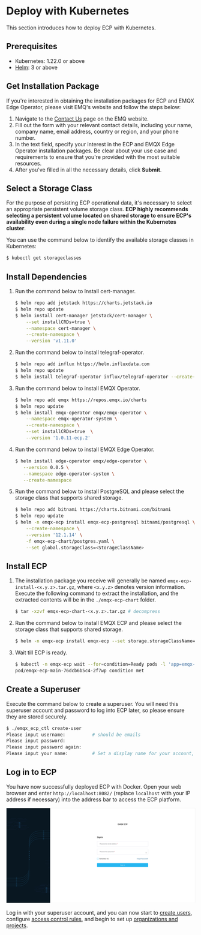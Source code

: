 # Deploy with Kubernetes

This section introduces how to deploy ECP with Kubernetes. 

## Prerequisites

- Kubernetes: 1.22.0 or above
- [Helm](https://helm.sh/): 3 or above

## Get Installation Package

If you're interested in obtaining the installation packages for ECP and EMQX Edge Operator, please visit EMQ's website and follow the steps below:

1. Navigate to the [Contact Us](https://www.emqx.com/en/contact?product=emqx-ecp) page on the EMQ website.
2. Fill out the form with your relevant contact details, including your name,  company name, email address, country or region, and your phone number. 
3. In the text field, specify your interest in the ECP and EMQX Edge Operator installation packages. Be clear about your use case and requirements to ensure that you're provided with the most suitable resources.
4. After you've filled in all the necessary details, click **Submit**.

## Select a Storage Class

For the purpose of persisting ECP operational data, it's necessary to select an appropriate persistent volume storage class. **ECP highly recommends selecting a persistent volume located on shared storage to ensure ECP's availability even during a single node failure within the Kubernetes cluster**. <!--need to confirm-->

You can use the command below to identify the available storage classes in Kubernetes:

```bash
$ kubectl get storageclasses
```

## Install Dependencies

1. Run the command below to Install cert-manager. <!--这里需要需要解释下每个依赖项是做啥的-->

   ```bash
   $ helm repo add jetstack https://charts.jetstack.io
   $ helm repo update
   $ helm install cert-manager jetstack/cert-manager \
       --set installCRDs=true \
       --namespace cert-manager \
       --create-namespace \
       --version 'v1.11.0'
   ```

2. Run the command below to install telegraf-operator.

   ```bash
   $ helm repo add influx https://helm.influxdata.com
   $ helm repo update
   $ helm install telegraf-operator influx/telegraf-operator --create-namespace --version '1.3.10'
   ```

3. Run the command below to install EMQX Operator.

   ```bash
   $ helm repo add emqx https://repos.emqx.io/charts
   $ helm repo update
   $ helm install emqx-operator emqx/emqx-operator \
       --namespace emqx-operator-system \
       --create-namespace \
       --set installCRDs=true  \
       --version '1.0.11-ecp.2'
   ```

4. Run the command below to install EMQX Edge Operator.

   ```bash
   $ helm install edge-operator emqx/edge-operator \
      --version 0.0.5 \
      --namespace edge-operator-system \
      --create-namespace
   ```

5. Run the command below to install PostgreSQL and please select the storage class that supports shared storage. 

   ```bash
   $ helm repo add bitnami https://charts.bitnami.com/bitnami
   $ helm repo update
   $ helm -n emqx-ecp install emqx-ecp-postgresql bitnami/postgresql \
       --create-namespace \
       --version '12.1.14' \
       -f emqx-ecp-chart/postgres.yaml \
       --set global.storageClass=<StorageClassName>
   ```

## Install ECP

1. The installation package you receive will generally be named `emqx-ecp-install-<x.y.z>.tar.gz`, where `<x.y.z>` denotes version information.  Execute the following command to extract the installation, and the extracted contents will be in the `./emqx-ecp-chart` folder.

   ```bash
   $ tar -xzvf emqx-ecp-chart-<x.y.z>.tar.gz # decompress
   ```

2. Run the command below to install EMQX ECP and please select the storage class that supports shared storage. 

   ```bash
   $ helm -n emqx-ecp install emqx-ecp --set storage.storageClassName=<StorageClassName> emqx-ecp-chart
   ```

3. Wait till ECP is ready. 

   ```bash
   $ kubectl -n emqx-ecp wait --for=condition=Ready pods -l 'app=emqx-ecp-main'
   pod/emqx-ecp-main-76dcb6b5c4-2f7wp condition met
   ```

## Create a Superuser

Execute the command below to create a superuser. You will need this superuser account and password to log into ECP later, so please ensure they are stored securely.

```bash
$ ./emqx_ecp_ctl create-user
Please input username:          # should be emails
Please input password:          
Please input password again:    
Please input your name:         # Set a display name for your account, for example, ECPAdmin
```

## Log in to ECP 

You have now successfully deployed ECP with Docker. Open your web browser and enter `http://localhost:8082/` (replace `localhost` with your IP address if necessary) into the address bar to access the ECP platform. 

<img src="./_assets/ECP-login.png" alt="Log in" style="zoom:50%;" />

Log in with your superuser account, and you can now start to [create users](../system_admin/user_management.md), configure [access control rules](../acl/introduction.md), and begin to set up [organizations and projects](../system_admin/introduction.md). 
